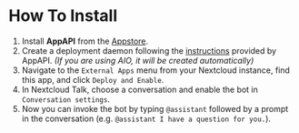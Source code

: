 How To Install
==============

1. Install **AppAPI** from the [Appstore](https://apps.nextcloud.com/apps/app_api).
2. Create a deployment daemon following the [instructions](https://nextcloud.github.io/app_api/CreationOfDeployDaemon.html) provided by AppAPI. _(If you are using AIO, it will be created automatically)_
3. Navigate to the `External Apps` menu from your Nextcloud instance, find this app, and click `Deploy and Enable`.
4. In Nextcloud Talk, choose a conversation and enable the bot in `Conversation settings`.
5. Now you can invoke the bot by typing `@assistant` followed by a prompt in the conversation (e.g. `@assistant I have a question for you.`).
